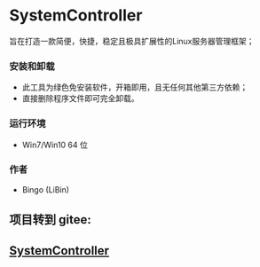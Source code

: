 # SystemController

旨在打造一款简便，快捷，稳定且极具扩展性的Linux服务器管理框架；

### 安装和卸载
 * 此工具为绿色免安装软件，开箱即用，且无任何其他第三方依赖；
 * 直接删除程序文件即可完全卸载。

### 运行环境 
 * Win7/Win10 64 位

### 作者
 * Bingo (LiBin)

## 项目转到 gitee: 
## [SystemController](https://gitee.com/BingoBrother/SystemController)

